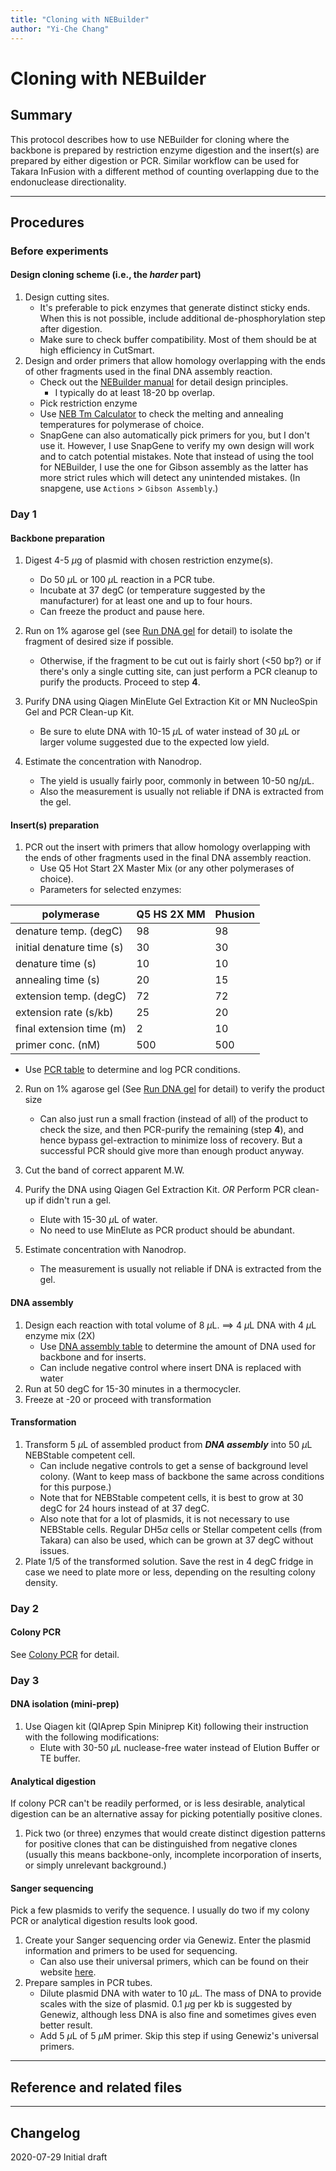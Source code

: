 ```yaml
---
title: "Cloning with NEBuilder"
author: "Yi-Che Chang"
---
```


# Cloning with NEBuilder 

## Summary
This protocol describes how to use NEBuilder for cloning where the backbone is prepared by restriction enzyme digestion and the insert(s) are prepared by either digestion or PCR. Similar workflow can be used for Takara InFusion with a different method of counting overlapping due to the endonuclease directionality.

---

## Procedures

### Before experiments
#### Design cloning scheme (i.e., the *harder* part)
1. Design cutting sites.
    - It's preferable to pick enzymes that generate distinct sticky ends. When this is not possible, include additional de-phosphorylation step after digestion.
    - Make sure to check buffer compatibility. Most of them should be at high efficiency in CutSmart.
2. Design and order primers that allow homology overlapping with the ends of other fragments used in the final DNA assembly reaction.
    - Check out the [NEBuilder manual](asset/nebuilder.pdf) for detail design principles.
      - I typically do at least 18-20 bp overlap.
    - Pick restriction enzyme
    - Use [NEB Tm Calculator](https://tmcalculator.neb.com/#!/main) to check the melting and annealing temperatures for polymerase of choice.
    - SnapGene can also automatically pick primers for you, but I don't use it. However, I use SnapGene to verify my own design will work and to catch potential mistakes. Note that instead of using the tool for NEBuilder, I use the one for Gibson assembly as the latter has more strict rules which will detect any unintended mistakes. (In snapgene, use `Actions` > `Gibson Assembly`.)

### Day 1

#### Backbone preparation
1. Digest 4-5 $\mu$g of plasmid with chosen restriction enzyme(s).
    - Do 50 $\mu$L or 100 $\mu$L reaction in a PCR tube.
    - Incubate at 37 degC (or temperature suggested by the manufacturer) for at least one and up to four hours.
    - Can freeze the product and pause here.
2. Run on 1% agarose gel (see [Run DNA gel](protocol-003.md) for detail) to isolate the fragment of desired size if possible.
  
    - Otherwise, if the fragment to be cut out is fairly short (<50 bp?) or if there's only a single cutting site, can just perform a PCR cleanup to purify the products. Proceed to step **4**.
3. Purify DNA using Qiagen MinElute Gel Extraction Kit or MN NucleoSpin Gel and PCR Clean-up Kit.
  
    - Be sure to elute DNA with 10-15 $\mu$L of water instead of 30 $\mu$L or larger volume suggested due to the expected low yield.
4. Estimate the concentration with Nanodrop.
    - The yield is usually fairly poor, commonly in between 10-50 ng/$\mu$L.
    - Also the measurement is usually not reliable if DNA is extracted from the gel.
    
    

#### Insert(s) preparation
1. PCR out the insert with primers that allow homology overlapping with the ends of other fragments used in the final DNA assembly reaction.
    - Use Q5 Hot Start 2X Master Mix (or any other polymerases of choice).
    - Parameters for selected enzymes:

|         polymerase        | Q5 HS 2X MM | Phusion |
|---------------------------|-------------|---------|
| denature temp. (degC)     |          98 |      98 |
| initial denature time (s) |          30 |      30 |
| denature time (s)         |          10 |      10 |
| annealing time (s)        |          20 |      15 |
| extension temp. (degC)    |          72 |      72 |
| extension rate (s/kb)     |          25 |      20 |
| final extension time (m)  |           2 |      10 |
| primer conc. (nM)         |         500 |     500 |

- Use [PCR table](https://docs.google.com/spreadsheets/d/1pGdlURjKuqQapkC8BWhwlaMc0NxCQl-8L66yKT_Yvlo/edit?usp=sharing) to determine and log PCR conditions.

2. Run on 1% agarose gel (See [Run DNA gel](protocol-003.md) for detail) to verify the product size
  
    - Can also just run a small fraction (instead of all) of the product to check the size, and then PCR-purify the remaining (step **4**), and hence bypass gel-extraction to minimize loss of recovery. But a successful PCR should give more than enough product anyway.
3. Cut the band of correct apparent M.W.
4. Purify the DNA using Qiagen Gel Extraction Kit. _OR_ Perform PCR clean-up if didn't run a gel.
      - Elute with 15-30 $\mu$L of water.
      - No need to use MinElute as PCR product should be abundant.
5. Estimate concentration with Nanodrop.
   
      - The measurement is usually not reliable if DNA is extracted from the gel.
      
      

#### DNA assembly
1. Design each reaction with total volume of 8 $\mu$L. $\implies$ 4 $\mu$L DNA with 4 $\mu$L enzyme mix (2X)
    - Use [DNA assembly table](https://docs.google.com/spreadsheets/d/1G4l4WtEMPbiUMfWUJcOEH0ogL4pLeL4he5cG-GszZKU/edit?usp=sharing) to determine the amount of DNA used for backbone and for inserts.
    - Can include negative control where insert DNA is replaced with water
2. Run at 50 degC for 15-30 minutes in a thermocycler.
3. Freeze at -20 or proceed with transformation



#### Transformation
1. Transform 5 $\mu$L of assembled product from _**DNA assembly**_ into 50 $\mu$L NEBStable competent cell.
    - Can include negative controls to get a sense of background level colony. (Want to keep mass of backbone the same across conditions for this purpose.)
    - Note that for NEBStable competent cells, it is best to grow at 30 degC for 24 hours instead of at 37 degC.
    - Also note that for a lot of plasmids, it is not necessary to use NEBStable cells. Regular DH5$\alpha$ cells or Stellar competent cells (from Takara) can also be used, which can be grown at 37 degC without issues.
2. Plate 1/5 of the transformed solution. Save the rest in 4 degC fridge in case we need to plate more or less, depending on the resulting colony density.




### Day 2

#### Colony PCR
See [Colony PCR](protocol-002.md) for detail.



### Day 3

#### DNA isolation (mini-prep)

1. Use Qiagen kit (QIAprep Spin Miniprep Kit) following their instruction with the following modifications:
    - Elute with 30-50 $\mu$L nuclease-free water instead of Elution Buffer or TE buffer.

#### Analytical digestion

If colony PCR can't be readily performed, or is less desirable, analytical digestion can be an alternative assay for picking potentially positive clones.

1. Pick two (or three) enzymes that would create distinct digestion patterns for positive clones that can be distinguished from negative clones (usually this means backbone-only, incomplete incorporation of inserts, or simply unrelevant background.)


#### Sanger sequencing

Pick a few plasmids to verify the sequence. I usually do two if my colony PCR or analytical digestion results look good.

1. Create your Sanger sequencing order via Genewiz. Enter the plasmid information and primers to be used for sequencing.
    - Can also use their universal primers, which can be found on their website [here](https://www.genewiz.com/en/Public/Resources/Free-Universal-Primers).
2. Prepare samples in PCR tubes.
    - Dilute plasmid DNA with water to 10 $\mu$L. The mass of DNA to provide scales with the size of plasmid. 0.1 $\mu$g per kb is suggested by Genewiz, although less DNA is also fine and sometimes gives even better result.
    - Add 5 $\mu$L of 5 $\mu$M primer. Skip this step if using Genewiz's universal primers.





---

## Reference and related files

---

## Changelog

2020-07-29 Initial draft